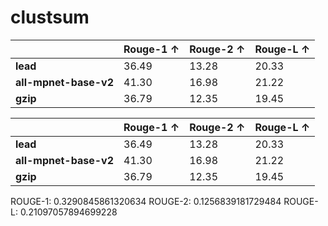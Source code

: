 # clustsum

|                                   | Rouge-1 ↑ | Rouge-2 ↑ | Rouge-L ↑ |
|-----------------------------------|-----------|-----------|-----------|
| **lead**                          | 36.49     | 13.28     | 20.33     |
| **all-mpnet-base-v2**             | 41.30     | 16.98     | 21.22     |
| **gzip**                          | 36.79     | 12.35     | 19.45     |


|                                   | Rouge-1 ↑ | Rouge-2 ↑ | Rouge-L ↑ |
|-----------------------------------|-----------|-----------|-----------|
| **lead**                          | 36.49     | 13.28     | 20.33     |
| **all-mpnet-base-v2**             | 41.30     | 16.98     | 21.22     |
| **gzip**                          | 36.79     | 12.35     | 19.45     |

ROUGE-1: 0.3290845861320634
ROUGE-2: 0.1256839181729484
ROUGE-L: 0.21097057894699228
